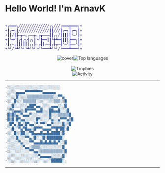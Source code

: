 <h1>Hello World! I'm ArnavK</h1><a href="https://github.com/ArnavK-09?tab=repositories" align="center">

```diff

+╭━━━╮╱╱╱╱╱╱╱╱╱╱╱╱╱╱╭╮╱╱╱╭━━━┳━━━╮+
+┃╭━╮┃╱╱╱╱╱╱╱╱╱╱╱╱╱╱┃┃╱╱╱┃╭━╮┃╭━╮┃+
+┃┃╱┃┣━┳━╮╭━━┳╮╭┳━━━┫┃╭╮╱┃┃┃┃┃╰━╯┃+
+┃╰━╯┃╭┫╭╮┫╭╮┃╰╯┣━━┃┃╰╋┻━┫┃┃┃┣━━╮┃+
+┃╭━╮┃┃┃┃┃┃╭╮┣╮╭┫┃━━┫╭╋┳━┫╰━╯┣━━╯┃+
+╰╯╱╰┻╯╰╯╰┻╯╰╯╰╯╰━━━┻╯╰╯╱╰━━━┻━━━╯+
```
<p align="center"><img src="https://github.com/ArnavK-09/ArnavK-09/assets/69188140/edb61f7f-465b-4201-9039-877461457d54" alt="cover" /><img src="https://github-readme-stats.vercel.app/api/top-langs/?username=ArnavK-09&langs_count=100&layout=compact&show_icons=true&include_all_commits=true&count_private=true&custom_title=Programming+Langauges&bg_color=ffffff00&title_color=c9d1d9&border_color=262626&text_color=c9c5c5&border_radius=3" alt="Top languages" /><br/><br/><img src="https://github-profile-trophy.vercel.app/?username=ArnavK-09&no-bg=true&no-frame=false&theme=buddhism&margin-h=15&margin-w=15&column=3" alt="Trophies" /><br/><img alt="Activity" src="https://github-readme-activity-graph.vercel.app/graph?username=ArnavK-09&theme=github-compact" /></p></a><hr />

```diff
-░░░░░░░░░░░░░░░░░░░░░░░░
-░░░░▄▄▄▄▀▀▀▀▀▀▀▀▄▄▄▄▄▄
-░░░░█░░░░▒▒▒▒▒▒▒▒▒▒▒▒░░▀▀▄
-░░░█░░░▒▒▒▒▒▒░░░░░░░░▒▒▒░░█
-░░█░░░░░░▄██▀▄▄░░░░░▄▄▄░░░█
-░▀▒▄▄▄▒░█▀▀▀▀▄▄█░░░██▄▄█░░░█
-█▒█▒▄░▀▄▄▄▀░░░░░░░░█░░░▒▒▒▒▒█
-█▒█░█▀▄▄░░░░░█▀░░░░▀▄░░▄▀▀▀▄▒█
-░█▀▄░█▄░█▀▄▄░▀░▀▀░▄▄▀░░░░█░░█
-░░█░░▀▄▀█▄▄░█▀▀▀▄▄▄▄▀▀█▀██░█
-░░░█░░██░░▀█▄▄▄█▄▄█▄████░█
-░░░░█░░░▀▀▄░█░░░█░███████░
-░░░░░▀▄░░░▀▀▄▄▄█▄█▄█▄█▄▀░░█
-░░░░░░░▀▄▄░▒▒▒▒░░░░░░░░░░█
-░░░░░░░░░░▀▀▄▄░▒▒▒▒▒▒▒▒▒▒░█
-░░░░░░░░░░░░░░▀▄▄▄▄▄░░░░░█
-░░░░░░░░░░░░░░░░░░░░█████░
```

---
